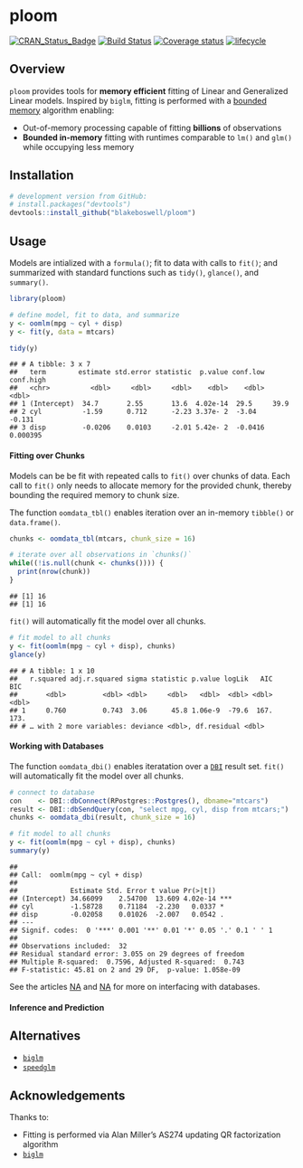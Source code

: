 
# ploom

[![CRAN\_Status\_Badge](https://www.r-pkg.org/badges/version/ploom)](https://cran.r-project.org/package=ploom)
[![Build
Status](https://api.travis-ci.com/blakeboswell/ploom.svg?branch=develop)](https://api.travis-ci.com/blakeboswell/ploom)
[![Coverage
status](https://codecov.io/gh/blakeboswell/ploom/branch/develop/graph/badge.svg)](https://codecov.io/github/blakeboswell/ploom?branch=develop)
[![lifecycle](https://img.shields.io/badge/lifecycle-experimental-orange.svg)](https://www.tidyverse.org/lifecycle/#experimental)

<!-- [AppVeyor Build Status]() -->

## Overview

`ploom` provides tools for **memory efficient** fitting of Linear and
Generalized Linear models. Inspired by `biglm`, fitting is performed
with a [bounded memory](#aknowledgements) algorithm enabling:

  - Out-of-memory processing capable of fitting **billions** of
    observations
  - **Bounded in-memory** fitting with runtimes comparable to `lm()` and
    `glm()` while occupying less memory

## Installation

``` r
# development version from GitHub:
# install.packages("devtools")
devtools::install_github("blakeboswell/ploom")
```

## Usage

Models are intialized with a `formula()`; fit to data with calls to
`fit()`; and summarized with standard functions such as `tidy()`,
`glance()`, and `summary()`.

``` r
library(ploom)

# define model, fit to data, and summarize
y <- oomlm(mpg ~ cyl + disp)
y <- fit(y, data = mtcars)

tidy(y)
```

    ## # A tibble: 3 x 7
    ##   term        estimate std.error statistic  p.value conf.low  conf.high
    ##   <chr>          <dbl>     <dbl>     <dbl>    <dbl>    <dbl>      <dbl>
    ## 1 (Intercept)  34.7       2.55       13.6  4.02e-14  29.5     39.9     
    ## 2 cyl          -1.59      0.712      -2.23 3.37e- 2  -3.04    -0.131   
    ## 3 disp         -0.0206    0.0103     -2.01 5.42e- 2  -0.0416   0.000395

#### Fitting over Chunks

Models can be be fit with repeated calls to `fit()` over chunks of data.
Each call to `fit()` only needs to allocate memory for the provided
chunk, thereby bounding the required memory to chunk size.

The function `oomdata_tbl()` enables iteration over an in-memory
`tibble()` or `data.frame()`.

``` r
chunks <- oomdata_tbl(mtcars, chunk_size = 16)

# iterate over all observations in `chunks()`
while((!is.null(chunk <- chunks()))) {
  print(nrow(chunk))
}
```

    ## [1] 16
    ## [1] 16

`fit()` will automatically fit the model over all chunks.

``` r
# fit model to all chunks
y <- fit(oomlm(mpg ~ cyl + disp), chunks)
glance(y)
```

    ## # A tibble: 1 x 10
    ##   r.squared adj.r.squared sigma statistic p.value logLik   AIC   BIC
    ##       <dbl>         <dbl> <dbl>     <dbl>   <dbl>  <dbl> <dbl> <dbl>
    ## 1     0.760         0.743  3.06      45.8 1.06e-9  -79.6  167.  173.
    ## # … with 2 more variables: deviance <dbl>, df.residual <dbl>

#### Working with Databases

The function `oomdata_dbi()` enables iteratation over a [`DBI`]() result
set. `fit()` will automatically fit the model over all chunks.

``` r
# connect to database
con    <- DBI::dbConnect(RPostgres::Postgres(), dbname="mtcars")
result <- DBI::dbSendQuery(con, "select mpg, cyl, disp from mtcars;")
chunks <- oomdata_dbi(result, chunk_size = 16)

# fit model to all chunks
y <- fit(oomlm(mpg ~ cyl + disp), chunks)
summary(y)
```

    ## 
    ## Call:  oomlm(mpg ~ cyl + disp)
    ## 
    ##             Estimate Std. Error t value Pr(>|t|)    
    ## (Intercept) 34.66099    2.54700  13.609 4.02e-14 ***
    ## cyl         -1.58728    0.71184  -2.230   0.0337 *  
    ## disp        -0.02058    0.01026  -2.007   0.0542 .  
    ## ---
    ## Signif. codes:  0 '***' 0.001 '**' 0.01 '*' 0.05 '.' 0.1 ' ' 1
    ## 
    ## Observations included:  32 
    ## Residual standard error: 3.055 on 29 degrees of freedom
    ## Multiple R-squared:  0.7596, Adjusted R-squared:  0.743 
    ## F-statistic: 45.81 on 2 and 29 DF,  p-value: 1.058e-09

See the articles [NA]() and [NA]() for more on interfacing with
databases.

#### Inference and Prediction

## Alternatives

  - [`biglm`](https://cran.r-project.org/web/packages/biglm/index.html)
  - [`speedglm`](https://cran.r-project.org/web/packages/speedglm/index.html)

## Acknowledgements

Thanks to:

  - Fitting is performed via Alan Miller’s AS274 updating QR
    factorization algorithm
  - [`biglm`](https://cran.r-project.org/web/packages/biglm/index.html)
